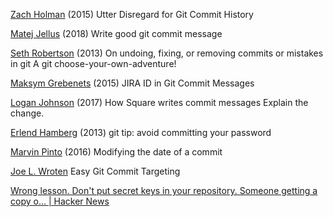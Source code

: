 
[Zach Holman](https://zachholman.com/posts/git-commit-history/)
(2015) Utter Disregard for Git Commit History

[Matej Jellus](https://juffalow.com/other/write-good-git-commit-message)
(2018) Write good git commit message

[Seth Robertson](https://sethrobertson.github.io/GitFixUm/fixup.html)
(2013) On undoing, fixing, or removing commits or mistakes in git
A git choose-your-own-adventure!

[Maksym Grebenets](http://mgrebenets.github.io/tools/2015/06/04/jira-id-in-git-commit-messages)
(2015) JIRA ID in Git Commit Messages

[Logan Johnson](https://medium.com/square-corner-blog/how-square-writes-commit-messages-8e92fcbf77c9)
(2017) How Square writes commit messages
Explain the change.

[Erlend Hamberg](https://hamberg.no/erlend/posts/2013-02-11-avoid-committing-your-password.html)
(2013) git tip: avoid committing your password

[Marvin Pinto](https://disjoint.ca/til/2016/03/18/modifying-the-date-of-a-commit/)
(2016) Modifying the date of a commit

[Joe L. Wroten](https://dev.to/sharpshark28/easy-git-commit-targeting)
Easy Git Commit Targeting

[Wrong lesson. Don't put secret keys in your repository. Someone getting a copy o... | Hacker News](https://news.ycombinator.com/item?id=9952878)
